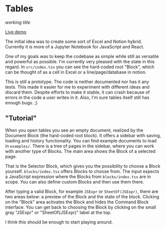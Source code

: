 # Tables

*working title*

[Live demo](https://keenbug.github.io/tables/)

The initial idea was to create some sort of Excel and Notion hybrid. Currently
it is more of a Jupyter Notebook for JavaScript and React.

One of my goals was to keep the codebase as simple while still as versatile and
powerful as possible. I'm currently very pleased with the state in this regard.
In `src/index.tsx` you can see the hard-coded root "Block", which can be thought
of as a cell in Excel or a line/page/database in notion.

This is still a prototype. The code is neither documented nor has it any tests.
This made it easier for me to experiment with different ideas and discard them.
Despite efforts to make it stable, it can crash because of errors in the code a
user writes in it. Also, I'm sure tables itself still has enough bugs. ;)


## "Tutorial"

When you open tables you see an empty document, realized by the Document Block
(the hard-coded root block). It offers a sidebar with saving, loading and
history functionality. You can find example documents to load in `examples/`.
There is a tree of pages in the sidebar, where you can work with another type of
Blocks. The main area shows the Block of a selected page.

That is the Selector Block, which gives you the possibility to choose a Block
yourself. `blocks/index.tsx` offers Blocks to choose from. The
input expects a JavaScript expression where the Blocks from `blocks/index.tsx`
are in scope. You can also define custom Blocks and then use them there.

After typing a valid Block, for example `JSExpr` or `SheetOf(JSExpr)`, there are
two areas below: a preview of the Block and the state of the block. Clicking on
the "Block" area activates the Block and hides the Command Block interface. You
can get back to choosing the Block by clicking on the small gray "JSExpr" or
"SheetOf(JSExpr)" label at the top.

I think this should be enough to start playing around.